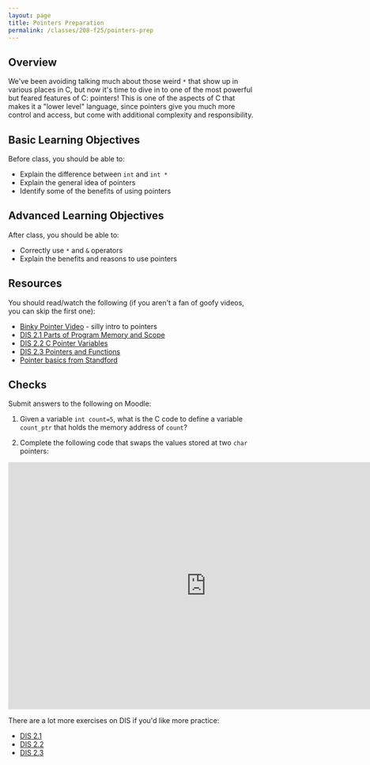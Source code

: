 ```yaml
---
layout: page
title: Pointers Preparation
permalink: /classes/208-f25/pointers-prep
---
```


## Overview
We've been avoiding talking much about those weird `*` that show up in various places in C, but now it's time to dive in to one of the most powerful but feared features of C: pointers! This is one of the aspects of C that makes it a "lower level" language, since pointers give you much more control and access, but come with additional complexity and responsibility.

## Basic Learning Objectives
Before class, you should be able to:
* Explain the difference between `int` and `int *`
* Explain the general idea of pointers
* Identify some of the benefits of using pointers

## Advanced Learning Objectives
After class, you should be able to:
* Correctly use `*` and `&` operators
* Explain the benefits and reasons to use pointers

## Resources
You should read/watch the following (if you aren't a fan of goofy videos, you can skip the first one):
* [Binky Pointer Video](https://www.youtube.com/watch?v=5VnDaHBi8dM) - silly intro to pointers
* [DIS 2.1 Parts of Program Memory and Scope](https://diveintosystems.org/book/C2-C_depth/scope_memory.html)
* [DIS 2.2 C Pointer Variables](https://diveintosystems.org/book/C2-C_depth/pointers.html)
* [DIS 2.3 Pointers and Functions](https://diveintosystems.org/book/C2-C_depth/pointers_functions.html)
* [Pointer basics from Standford](http://cslibrary.stanford.edu/106/)



## Checks
Submit answers to the following on Moodle:
1. Given a variable `int count=5`, what is the C code to define a variable `count_ptr` that holds the memory address of `count`?

2. Complete the following code that swaps the values stored at two `char` pointers: 

<iframe width="800" height="500" frameborder="0" src="https://pythontutor.com/iframe-embed.html#code=//void%20swap%28%20%3F%3F%20a,%20%3F%3F%20b%29%20%7B%0A%0A//%7D%0A%0Aint%20main%28%29%20%7B%0A%20%20char%20first%20%3D%20'a'%3B%0A%20%20char%20second%20%3D%20'b'%3B%0A%20%20%0A%20%20//swap%28%3F%3F,%20%3F%3F%29%3B%0A%20%20//first%20should%20now%20hold%20b%20and%20second%20should%20hold%20a%0A%0A%20%20return%200%3B%0A%7D&codeDivHeight=400&codeDivWidth=350&cumulative=false&curInstr=0&heapPrimitives=true&origin=opt-frontend.js&py=c_gcc9.3.0&rawInputLstJSON=%5B%5D&textReferences=true"> </iframe>

There are a lot more exercises on DIS if you'd like more practice:
* [DIS 2.1](https://diveintosystems.org/exercises/section-2_1.html)
* [DIS 2.2](https://diveintosystems.org/exercises/section-2_2.html)
* [DIS 2.3](https://diveintosystems.org/exercises/section-2_3.html)